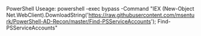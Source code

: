 PowerShell
 Useage:
  powershell -exec bypass -Command "IEX (New-Object Net.WebClient).DownloadString('https://raw.githubusercontent.com/msenturk/PowerShell-AD-Recon/master/Find-PSServiceAccounts'); Find-PSServiceAccounts"
